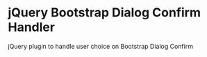 jQuery Bootstrap Dialog Confirm Handler
=======================================

jQuery plugin to handle user choice on Bootstrap Dialog Confirm
